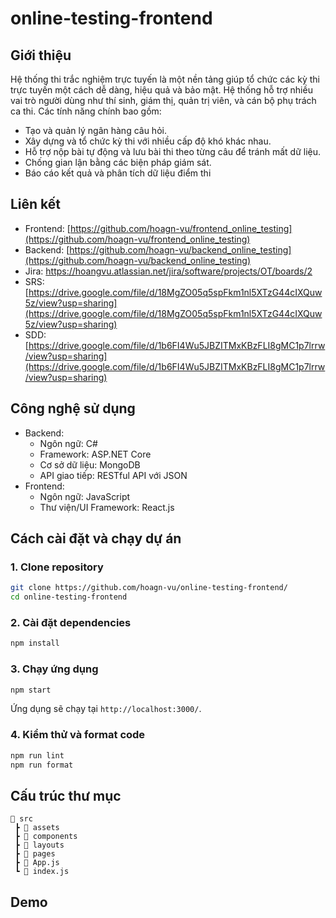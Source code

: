 # online-testing-frontend

## Giới thiệu
Hệ thống thi trắc nghiệm trực tuyến là một nền tảng giúp tổ chức các kỳ thi trực tuyến một cách dễ dàng, hiệu quả và bảo mật. Hệ thống hỗ trợ nhiều vai trò người dùng như thí sinh, giám thị, quản trị viên, và cán bộ phụ trách ca thi. Các tính năng chính bao gồm:
- Tạo và quản lý ngân hàng câu hỏi.
- Xây dựng và tổ chức kỳ thi với nhiều cấp độ khó khác nhau.
- Hỗ trợ nộp bài tự động và lưu bài thi theo từng câu để tránh mất dữ liệu.
- Chống gian lận bằng các biện pháp giám sát.
- Báo cáo kết quả và phân tích dữ liệu điểm thi

## Liên kết
- Frontend: [https://github.com/hoagn-vu/frontend_online_testing](https://github.com/hoagn-vu/frontend_online_testing)
- Backend: [https://github.com/hoagn-vu/backend_online_testing](https://github.com/hoagn-vu/backend_online_testing)
- Jira: https://hoangvu.atlassian.net/jira/software/projects/OT/boards/2
- SRS: [https://drive.google.com/file/d/18MgZO05q5spFkm1nl5XTzG44cIXQuw5z/view?usp=sharing](https://drive.google.com/file/d/18MgZO05q5spFkm1nl5XTzG44cIXQuw5z/view?usp=sharing)
- SDD: [https://drive.google.com/file/d/1b6FI4Wu5JBZITMxKBzFLI8gMC1p7lrrw/view?usp=sharing](https://drive.google.com/file/d/1b6FI4Wu5JBZITMxKBzFLI8gMC1p7lrrw/view?usp=sharing)

## Công nghệ sử dụng
- Backend:
  - Ngôn ngữ: C#
  - Framework: ASP.NET Core
  - Cơ sở dữ liệu: MongoDB
  - API giao tiếp: RESTful API với JSON
- Frontend:
  - Ngôn ngữ: JavaScript
  - Thư viện/UI Framework: React.js

## Cách cài đặt và chạy dự án
### 1. Clone repository
```sh
git clone https://github.com/hoagn-vu/online-testing-frontend/
cd online-testing-frontend
```

### 2. Cài đặt dependencies
```sh
npm install
```

### 3. Chạy ứng dụng
```sh
npm start
```
Ứng dụng sẽ chạy tại `http://localhost:3000/`.

### 4. Kiểm thử và format code
```sh
npm run lint
npm run format
```

## Cấu trúc thư mục
```
📂 src
 ┣ 📂 assets
 ┣ 📂 components
 ┣ 📂 layouts
 ┣ 📂 pages
 ┣ 📜 App.js
 ┗ 📜 index.js
```

## Demo

